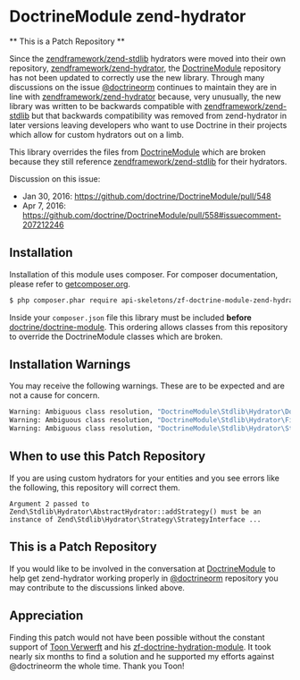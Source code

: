 DoctrineModule zend-hydrator
============================

** This is a Patch Repository **

Since the [zendframework/zend-stdlib](https://github.com/zendframework/zend-stdlib) hydrators were moved into their own repository, [zendframework/zend-hydrator](https://github.com/zendframework/zend-hydrator), the [DoctrineModule](https://github.com/doctrine/DoctrineModule) repository has not been updated to correctly use the new library.  Through many discussions on the issue [@doctrineorm](https://twitter.com/doctrineorm) continues to maintain they are in line with [zendframework/zend-hydrator](https://github.com/zendframework/zend-hydrator) because, very unusually, the new library was written to be backwards compatible with [zendframework/zend-stdlib](https://github.com/zendframework/zend-stdlib) but that backwards compatibility was removed from zend-hydrator in later versions leaving developers who want to use Doctrine in their projects which allow for custom hydrators out on a limb.

This library overrides the files from [DoctrineModule](https://github.com/doctrine/DoctrineModule) which are broken because they still reference [zendframework/zend-stdlib](https://github.com/zendframework/zend-stdlib) for their hydrators.

Discussion on this issue:
 * Jan 30, 2016: https://github.com/doctrine/DoctrineModule/pull/548
 * Apr 7, 2016: https://github.com/doctrine/DoctrineModule/pull/558#issuecomment-207212246


Installation
------------

Installation of this module uses composer. For composer documentation, please refer to
[getcomposer.org](http://getcomposer.org/).

```sh
$ php composer.phar require api-skeletons/zf-doctrine-module-zend-hydrator ^1.0
```

Inside your `composer.json` file this library must be included **before** [doctrine/doctrine-module](https://github.com/doctrine/DoctrineModule).  This ordering allows classes from this repository to override the DoctrineModule classes which are broken.


Installation Warnings
---------------------

You may receive the following warnings.  These are to be expected and are not a cause for concern.

```sh
Warning: Ambiguous class resolution, "DoctrineModule\Stdlib\Hydrator\DoctrineObject" was found in both "Projects/phpro/zf-doctrine-hydration-module/vendor/api-skeletons/zf-doctrine-module-zend-hydrator/src/DoctrineObject.php" and "/Projects/phpro/zf-doctrine-hydration-module/vendor/doctrine/doctrine-module/src/DoctrineModule/Stdlib/Hydrator/DoctrineObject.php", the first will be used.
Warning: Ambiguous class resolution, "DoctrineModule\Stdlib\Hydrator\Filter\PropertyName" was found in both "/Projects/phpro/zf-doctrine-hydration-module/vendor/api-skeletons/zf-doctrine-module-zend-hydrator/src/Filter/PropertyName.php" and "/Projects/phpro/zf-doctrine-hydration-module/vendor/doctrine/doctrine-module/src/DoctrineModule/Stdlib/Hydrator/Filter/PropertyName.php", the first will be used.
Warning: Ambiguous class resolution, "DoctrineModule\Stdlib\Hydrator\Strategy\AbstractCollectionStrategy" was found in both "/Projects/phpro/zf-doctrine-hydration-module/vendor/api-skeletons/zf-doctrine-module-zend-hydrator/src/Strategy/AbstractCollectionStrategy.php" and "/Projects/phpro/zf-doctrine-hydration-module/vendor/doctrine/doctrine-module/src/DoctrineModule/Stdlib/Hydrator/Strategy/AbstractCollectionStrategy.php", the first will be used.
```


When to use this Patch Repository
---------------------------------

If you are using custom hydrators for your entities and you see errors like the following, this repository will correct them.

```
Argument 2 passed to Zend\Stdlib\Hydrator\AbstractHydrator::addStrategy() must be an instance of Zend\Stdlib\Hydrator\Strategy\StrategyInterface ...
```


This is a Patch Repository
--------------------------

If you would like to be involved in the conversation at [DoctrineModule](https://github.com/doctrine/DoctrineModule) to help get zend-hydrator working properly in [@doctrineorm](https://twitter.com/doctrineorm) repository you may contribute to the discussions linked above.


Appreciation
------------

Finding this patch would not have been possible without the constant support of [Toon Verwerft](https://github.com/veewee) and his [zf-doctrine-hydration-module](https://github.com/phpro/zf-doctrine-hydration-module).  It took nearly six months to find a solution and he supported my efforts against @doctrineorm the whole time.  Thank you Toon!